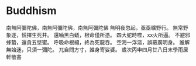 # Buddhism
南無阿彌陀佛，南無阿彌陀佛，南無阿彌陀佛
無明夜忽起，亟亟曠野行。
無常野象逐，慌擇生死井。
還嚙黑白蟻，根命僅所憑。
四大蛇時噬，xx火所逼。
不避邪蜂蟄，還貪五慾蜜。
呼吸命根絕，終為死龍吞。
空海一浮漚，誤蔽廣明身。
誰解無始迷，只須一彌陀。
兀自問方寸，誰身寄娑婆。
歲次丙申四月廿八日末學雨居軒敬書
